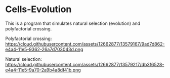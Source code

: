 # Cells-Evolution
This is a program that simulates natural selection (evolution) and polyfactorial crossing.

Polyfactorial crossing:
https://cloud.githubusercontent.com/assets/12662877/13579167/9ad7d862-e4a4-11e5-9362-26a7d703043d.png

Natural selection:
https://cloud.githubusercontent.com/assets/12662877/13579217/db3f6528-e4a4-11e5-9a70-2a9b4a8df41b.png
